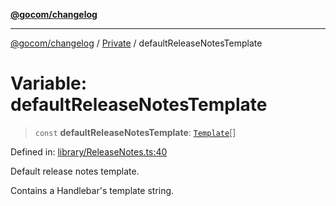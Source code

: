 [**@gocom/changelog**](../README.md)

***

[@gocom/changelog](../README.md) / [Private](../Internal/Private.md) / defaultReleaseNotesTemplate

# Variable: defaultReleaseNotesTemplate

> `const` **defaultReleaseNotesTemplate**: [`Template`](../Types/API.Template.md)[]

Defined in: [library/ReleaseNotes.ts:40](https://github.com/gocom/changelog/blob/1894cf52b580ae6d25ac0693a4276a3bb2024cf9/src/library/ReleaseNotes.ts#L40)

Default release notes template.

Contains a Handlebar's template string.
